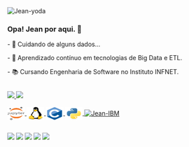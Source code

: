 <div> 
  <img style="vertical-align:center" src="https://media.giphy.com/media/ArrVyXcjSzzxe/giphy.gif" alt="Jean-yoda" height="250" width="850" >
</div>

### Opa! Jean por aqui. 👋

<div>
  <p>- 🔭 Cuidando de alguns dados...</p>
  <p>- 🌱 Aprendizado contínuo em tecnologias de Big Data e ETL.</p>
  <p>- 📚 Cursando Engenharia de Software no Instituto INFNET.</p>
</div>
  
##

 <div>
  <a href="https://github.com/jeanbreno">
  <img height="178em" src="https://github-readme-stats.vercel.app/api?username=jeanbreno&show_icons=true&theme=dark&include_all_commits=true&count_private=true"/>
  <img height="178em" src="https://github-readme-stats.vercel.app/api/top-langs/?username=jeanbreno&layout=compact&langs_count=7&theme=dark"/>
</div>
 
<div style="display: inline_block"><br>
  <img align="center" alt="Jean-Jp" height="30" width="40" src="https://raw.githubusercontent.com/devicons/devicon/master/icons/jupyter/jupyter-original-wordmark.svg">
  <img align="center" alt="Jean-Linux" height="30" width="40" src="https://raw.githubusercontent.com/devicons/devicon/master/icons/linux/linux-original.svg">
  <img align="center" alt="Jean-C" height="30" width="40" src="https://raw.githubusercontent.com/devicons/devicon/master/icons/c/c-original.svg">
  <img align="center" alt="Jean-Python" height="30" width="40" src="https://raw.githubusercontent.com/devicons/devicon/master/icons/python/python-original.svg">
  <img align="center" alt="Jean-IBM" height="40" width="40" src="https://img.icons8.com/color/48/000000/ibm.png"/>
</div>
  
 ##
 
<div> 
  <a href="https://instagram.com/dj_brenno" target="_blank"><img src="https://img.shields.io/badge/-Instagram-%23E4405F?style=for-the-badge&logo=instagram&logoColor=white" target="_blank"></a>
 	<a href="https://open.spotify.com/playlist/31qxn9WWQNRVkMlscKpN5o?si=b4dfe23b1bca4a6c" target="_blank"><img src="https://img.shields.io/badge/Spotify-1ED760?&style=for-the-badge&logo=spotify&logoColor=white" target="_blank"></a>
 <a href="https://discord.com/channels/#0690" target="_blank"><img src="https://img.shields.io/badge/Discord-7289DA?style=for-the-badge&logo=discord&logoColor=white" target="_blank"></a> 
  <a href = "mailto:djbrenno@live.com"><img src="https://img.shields.io/badge/Microsoft_Outlook-0078D4?style=for-the-badge&logo=microsoft-outlook&logoColor=white" target="_blank"></a>
  <a href="https://www.linkedin.com/in/jeanbreno" target="_blank"><img src="https://img.shields.io/badge/-LinkedIn-%230077B5?style=for-the-badge&logo=linkedin&logoColor=white" target="_blank"></a> 
</div>
  
